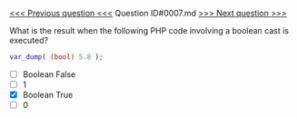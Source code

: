 [<<< Previous question <<<](0006.md)  Question ID#0007.md  [>>> Next question >>>](0008.md) 

What is the result when the following PHP code involving a boolean cast is executed?

```php
var_dump( (bool) 5.8 );
```

- [ ] Boolean False
- [ ] 1
- [x] Boolean True
- [ ] 0
